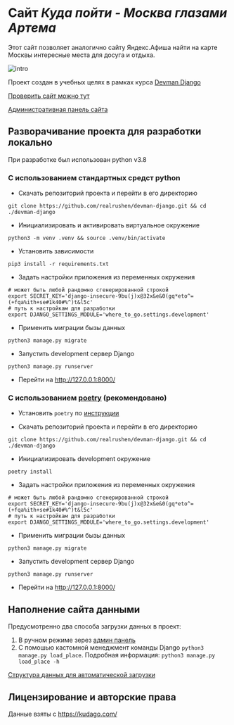 # Сайт _Куда пойти - Москва глазами Артема_

Этот сайт позволяет аналогично сайту Яндекс.Афиша найти на карте Москвы интересные
места для досуга и отдыха.

![intro](.gitbook/assets/intro4.gif)

Проект создан в учебных целях в рамках курса [Devman Django](https://dvmn.org/modules/django/lesson/yandex-afisha/)

[Проверить сайт можно тут](https://rushen.pythonanywhere.com/)

[Административная панель сайта](https://rushen.pythonanywhere.com/admin/)

## Разворачивание проекта для разработки локально

При разработке был использован python v3.8

### С использованием стандартных средст python

* Скачать репозиторий проекта и перейти в его директорию
```shell script
git clone https://github.com/realrushen/devman-django.git && cd ./devman-django
```
* Инициализировать и активировать виртуальное окружение
```shell script
python3 -m venv .venv && source .venv/bin/activate
```

* Установить зависимости
```shell script
pip3 install -r requirements.txt
```

* Задать настройки приложения из переменных окружения
```shell script
# может быть любой рандомно сгенерированной строкой
export SECRET_KEY='django-insecure-9bu(j)x@32x&e&0(gq*eto^=(+fqa%ith+se#1k40#%^)t&l5c'
# путь к настройкам для разработки
export DJANGO_SETTINGS_MODULE='where_to_go.settings.development'
```
* Применить миграции бызы данных
```shell script
python3 manage.py migrate
```
* Запустить development сервер Django
```shell script
python3 manage.py runserver
```

* Перейти на http://127.0.0.1:8000/

### С использованием [poetry](https://github.com/python-poetry/poetry) (рекомендовано)

* Установить `poetry` по [инструкции](https://python-poetry.org/docs/#installation)

* Скачать репозиторий проекта и перейти в его директорию
```shell script
git clone https://github.com/realrushen/devman-django.git && cd ./devman-django
```

* Инициализировать development окружение
```shell script
poetry install
```

* Задать настройки приложения из переменных окружения
```shell script
# может быть любой рандомно сгенерированной строкой
export SECRET_KEY='django-insecure-9bu(j)x@32x&e&0(gq*eto^=(+fqa%ith+se#1k40#%^)t&l5c'
# путь к настройкам для разработки
export DJANGO_SETTINGS_MODULE='where_to_go.settings.development'
```

* Применить миграции бызы данных
```shell script
python3 manage.py migrate
```
* Запустить development сервер Django
```shell script
python3 manage.py runserver
```

* Перейти на http://127.0.0.1:8000/

## Наполнение сайта данными
Предусмотренно два способа загрузки данных в проект:
1. В ручном режиме зерез [админ панель](https://rushen.pythonanywhere.com/admin/)
2. С помошью кастомной менеджмент команды Django `python3 manage.py load_place`.
Подробная информация: `python3 manage.py load_place -h`

[Структура данных для автоматической загрузки](https://github.com/realrushen/devman-django/blob/master/.gitbook/data/example.json)

## Лицензирование и авторские права

Данные взяты с https://kudago.com/

